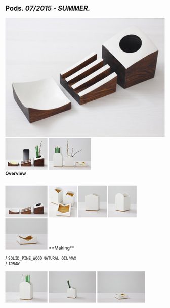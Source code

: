 
## Pods. _07/2015 - SUMMER._  
![Pods](/projects/Pods/100.jpg)<a href="https://ewwgene.github.io/projects/Pods/101.jpg"><img src="/projects/Pods/101.jpg" height="100"></a> <a href="https://ewwgene.github.io/projects/Pods/102.jpg"><img src="/projects/Pods/102.jpg" height="100"></a>   
**Overview**  
  
<br>
<a href="https://ewwgene.github.io/projects/Pods/Making/200.jpg"><img src="/projects/Pods/Making/200.jpg" height="100"></a> <a href="https://ewwgene.github.io/projects/Pods/Making/205.jpg"><img src="/projects/Pods/Making/205.jpg" height="100"></a> <a href="https://ewwgene.github.io/projects/Pods/Making/206.jpg"><img src="/projects/Pods/Making/206.jpg" height="100"></a> <a href="https://ewwgene.github.io/projects/Pods/Making/207.jpg"><img src="/projects/Pods/Making/207.jpg" height="100"></a> <a href="https://ewwgene.github.io/projects/Pods/Making/208.jpg"><img src="/projects/Pods/Making/208.jpg" height="100"></a>   
**Making**  
  
/
`SOLID_PINE_WOOD` `NATURAL OIL` `WAX`   
/
_`IDRAW`_   
<br>
<a href="https://ewwgene.github.io/projects/Pods/300.jpg"><img src="/projects/Pods/300.jpg" height="100"></a> <a href="https://ewwgene.github.io/projects/Pods/301.jpg"><img src="/projects/Pods/301.jpg" height="100"></a> <a href="https://ewwgene.github.io/projects/Pods/302.jpg"><img src="/projects/Pods/302.jpg" height="100"></a> 
